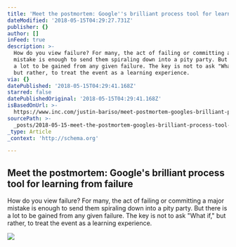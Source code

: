 ```yaml
---
title: 'Meet the postmortem: Google''s brilliant process tool for learning from failure'
dateModified: '2018-05-15T04:29:27.731Z'
publisher: {}
author: []
inFeed: true
description: >-
  How do you view failure? For many, the act of failing or committing a major
  mistake is enough to send them spiraling down into a pity party. But there is
  a lot to be gained from any given failure. The key is not to ask "What if,"
  but rather, to treat the event as a learning experience.
via: {}
datePublished: '2018-05-15T04:29:41.168Z'
starred: false
datePublishedOriginal: '2018-05-15T04:29:41.168Z'
isBasedOnUrl: >-
  https://www.inc.com/justin-bariso/meet-postmortem-googles-brilliant-process-tool-for-learning-from-failure.html
sourcePath: >-
  _posts/2018-05-15-meet-the-postmortem-googles-brilliant-process-tool-for-lea.md
_type: Article
_context: 'http://schema.org'

---
```

<article style=""><h1>Meet the postmortem: Google's brilliant process tool for learning from failure</h1><p>How do you view failure? For many, the act of failing or committing a major mistake is enough to send them spiraling down into a pity party. But there is a lot to be gained from any given failure. The key is not to ask "What if," but rather, to treat the event as a learning experience.</p><img src="https://www.incimages.com/uploaded_files/image/970x450/getty_927681064_200013332000928076_356629.jpg" /></article>